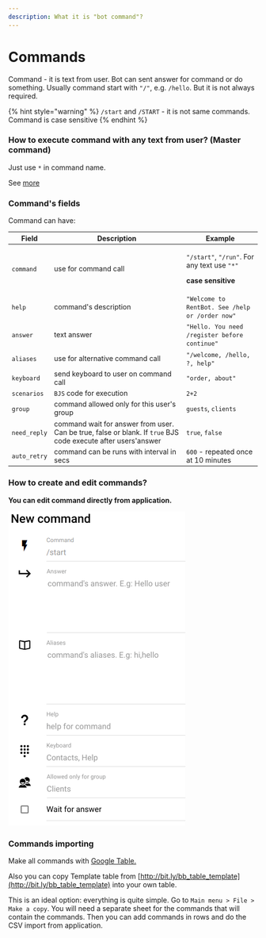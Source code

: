 ```yaml
---
description: What it is "bot command"?
---
```


# Commands

Command - it is text from user. Bot can sent answer for command or do something. Usually command start with `"/"`, e.g. `/hello`. But it is not always required.

{% hint style="warning" %}
`/start` and `/START` - it is not same commands. Command is case sensitive
{% endhint %}

### How to execute command with any text from user? (Master command)

Just use `*` in command name. 

See [more](https://help.bots.business/scenarios-and-bjs/always-running-commands)



### Command's fields

Command can have:

| Field        | Description                                                                                                   | Example                                                                                                                    |
| ------------ | ------------------------------------------------------------------------------------------------------------- | -------------------------------------------------------------------------------------------------------------------------- |
| `command`    | use for command call                                                                                          | <p><code>"/start"</code>, <code>"/run"</code>. For any text use <code>"*"</code></p><p><strong>case sensitive</strong></p> |
| `help`       | command's description                                                                                         | `"Welcome to RentBot. See /help or /order now"`                                                                            |
| `answer`     | text answer                                                                                                   | `"Hello. You need /register before continue"`                                                                              |
| `aliases`    | use for alternative command call                                                                              | `"/welcome, /hello, ?, help"`                                                                                              |
| `keyboard`   | send keyboard to user on command call                                                                         | `"order, about"`                                                                                                           |
| `scenarios`  | `BJS` code for execution                                                                                      | `2+2`                                                                                                                      |
| `group`      | command allowed only for this user's group                                                                    | `guests`, `clients`                                                                                                        |
| `need_reply` | command wait for answer from user. Can be true, false or blank. If `true` BJS code execute after users'answer | `true`, `false`                                                                                                            |
| `auto_retry` | command can be runs with interval in secs                                                                     | `600` - repeated once at 10 minutes                                                                                        |

### How to create and edit commands?

**You can edit command directly from application.**

![Screen from App for command creation](<../.gitbook/assets/image (4).png>)

### Commands importing

Make all commands with [Google Table. ](https://help.bots.business/create-bot-from-google-table)

Also you can copy Template table from [http://bit.ly/bb_table_template](http://bit.ly/bb_table_template) into your own table. 

This is an ideal option: everything is quite simple. Go to `Main menu > File > Make a copy`. You will need a separate sheet for the commands that will contain the commands. Then you can add commands in rows and do the CSV import from application.





###

